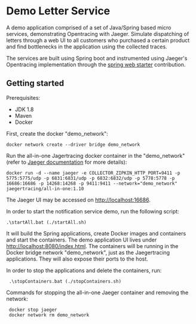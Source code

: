 # Demo Letter Service

A demo application comprised of a set of Java/Spring based micro services, demonstrating Opentracing with Jaeger. Simulate dispatching of letters through a web UI to all customers who purchased a certain product and find bottlenecks in the application using the collected traces.

The services are built using Spring boot and instrumented using Jaeger's Opentracing implementation through the [spring web starter](https://github.com/opentracing-contrib/java-spring-jaeger "Spring web starter github repo") contribution.  

## Getting started

Prerequisites:

* JDK 1.8
* Maven
* Docker

First, create the docker "demo_network":

    docker network create --driver bridge demo_network 

Run the all-in-one Jagertracing docker container in the "demo_network" (refer to [Jaeger documentation](https://www.jaegertracing.io/docs/1.8/getting-started "Jaeger documentation") for more details):

    docker run -d --name jaeger -e COLLECTOR_ZIPKIN_HTTP_PORT=9411 -p 5775:5775/udp -p 6831:6831/udp -p 6832:6832/udp -p 5778:5778 -p 16686:16686 -p 14268:14268 -p 9411:9411 --network="demo_network" jaegertracing/all-in-one:1.10
    
The Jaeger UI may be accessed on [http://localhost:16686](http://localhost:16686/ "Jaeger UI").

In order to start the notification service demo, run the following script:

    .\startAll.bat (./startAll.sh)
    
It will build the Spring applications, create Docker images and containers and start the containers. The demo application UI lives under [http://localhost:8080/index.html](http://localhost:8080/index.html "Letter service"). 
The containers will be running in the Docker bridge network "demo_network", just as the Jaegertracing applications. They will also expose their ports to the host.

In order to stop the applications and delete the containers, run:

     .\stopContainers.bat (./stopContainers.sh)
     
Commands for stopping the all-in-one Jaeger container and removing the network:

     docker stop jaeger
     docker network rm demo_network
